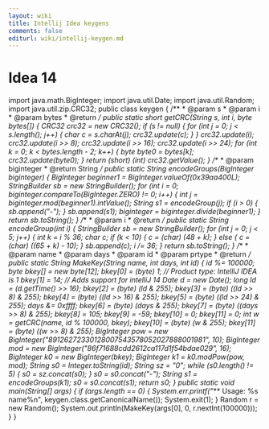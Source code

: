 ```yaml
---
layout: wiki
title: Intellij Idea keygens
comments: false
editurl: wiki/intellij-keygen.md
---
```


# Idea 14

import java.math.BigInteger;
import java.util.Date;
import java.util.Random;
import java.util.zip.CRC32;
public class keygen
{
   /**
    * @param s
    * @param i
    * @param bytes
    * @return
    */
   public static short getCRC(String s, int i, byte bytes[])
   {
       CRC32 crc32 = new CRC32();
       if (s != null)
       {
           for (int j = 0; j < s.length(); j++)
           {
               char c = s.charAt(j);
               crc32.update(c);
           }
       }
       crc32.update(i);
       crc32.update(i >> 8);
       crc32.update(i >> 16);
       crc32.update(i >> 24);
       for (int k = 0; k < bytes.length - 2; k++)
       {
           byte byte0 = bytes[k];
           crc32.update(byte0);
       }
       return (short) (int) crc32.getValue();
   }
   /**
    * @param biginteger
    * @return String
    */
   public static String encodeGroups(BigInteger biginteger)
   {
       BigInteger beginner1 = BigInteger.valueOf(0x39aa400L);
       StringBuilder sb = new StringBuilder();
       for (int i = 0; biginteger.compareTo(BigInteger.ZERO) != 0; i++)
       {
           int j = biginteger.mod(beginner1).intValue();
           String s1 = encodeGroup(j);
           if (i > 0)
           {
               sb.append("-");
           }
           sb.append(s1);
           biginteger = biginteger.divide(beginner1);
       }
       return sb.toString();
   }
   /**
    * @param i
    * @return
    */
   public static String encodeGroup(int i)
   {
       StringBuilder sb = new StringBuilder();
       for (int j = 0; j < 5; j++)
       {
           int k = i % 36;
           char c;
           if (k < 10)
           {
               c = (char) (48 + k);
           }
           else
           {
               c = (char) ((65 + k) - 10);
           }
           sb.append(c);
           i /= 36;
       }
       return sb.toString();
   }
   /**
    * @param name
    * @param days
    * @param id
    * @param prtype
    * @return
    */
   public static String MakeKey(String name, int days, int id)
   {
       id %= 100000;
       byte bkey[] = new byte[12];
       bkey[0] = (byte) 1; // Product type: IntelliJ IDEA is 1
       bkey[1] = 14; // Adds support for intelliJ 14
       Date d = new Date();
       long ld = (d.getTime() >> 16);
       bkey[2] = (byte) (ld & 255);
       bkey[3] = (byte) ((ld >> 8) & 255);
       bkey[4] = (byte) ((ld >> 16) & 255);
       bkey[5] = (byte) ((ld >> 24) & 255);
       days &= 0xffff;
       bkey[6] = (byte) (days & 255);
       bkey[7] = (byte) ((days >> 8) & 255);
       bkey[8] = 105;
       bkey[9] = -59;
       bkey[10] = 0;
       bkey[11] = 0;
       int w = getCRC(name, id % 100000, bkey);
       bkey[10] = (byte) (w & 255);
       bkey[11] = (byte) ((w >> 8) & 255);
       BigInteger pow = new BigInteger("89126272330128007543578052027888001981", 10);
       BigInteger mod = new BigInteger("86f71688cdd2612ca117d1f54bdae029", 16);
       BigInteger k0 = new BigInteger(bkey);
       BigInteger k1 = k0.modPow(pow, mod);
       String s0 = Integer.toString(id);
       String sz = "0";
       while (s0.length() != 5)
       {
           s0 = sz.concat(s0);
       }
       s0 = s0.concat("-");
       String s1 = encodeGroups(k1);
       s0 = s0.concat(s1);
       return s0;
   }
   public static void main(String[] args)
   {
       if (args.length == 0)
       {
           System.err.printf("*** Usage: %s name%n", keygen.class.getCanonicalName());
           System.exit(1);
       }
       Random r = new Random();
       System.out.println(MakeKey(args[0], 0, r.nextInt(100000)));
   }
}
